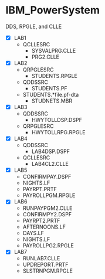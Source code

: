 # IBM_PowerSystem
DDS, RPGLE, and CLLE
- [x] LAB1
  - QCLLESRC
    - SYSVALPRG.CLLE
    - PRG2.CLLE
- [x] LAB2
  - QRPGLESRC
    - STUDENTS.RPGLE
  - QDDSSRC
    - STUDENTS.PF
  - STUDENTS.*file.pf-dta
    - STUDNETS.MBR 
- [x] LAB3
  - QDDSSRC
    - HWYTOLLDSP.DSPF
  - QRPGLESRC
    - HWYTOLLRPG.RPGLE
- [x] LAB4
  - QDDSSRC
    - LAB4DSP.DSPF
  - QCLLESRC
    - LAB4CL2.CLLE
- [x] LAB5
  - CONFIRMPAY.DSPF
  - NIGHTS.LF
  - PAYRPT.PRTF
  - PAYROLLPGM.RPGLE
- [x] LAB6
  - RUNPAYPGM2.CLLE
  - CONFIRMPY2.DSPF
  - PAYRPT2.PRTF
  - AFTERNOONS.LF
  - DAYS.LF
  - NIGHTS.LF
  - PAYROLLPG2.RPGLE
- [x] LAB7
  - RUNLAB7.CLLE
  - UPDREPORT.PRTF
  - SLSTRNPGM.RPGLE
